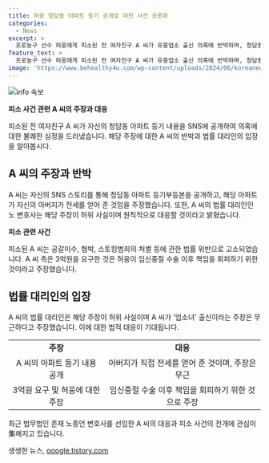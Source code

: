 ```yaml
---
title: 허웅 청담동 아파트 등기 공개로 여친 사건 공론화
categories:
  - News
excerpt: >
  프로농구 선수 허웅에게 피소된 전 여자친구 A 씨가 유흥업소 출신 의혹에 반박하며, 청담동 아파트 등기 내용을 SNS에 공개했다. 이에 대해 A 씨의 변호사는 A 씨가 업소녀 출신 주장은 사실 무근이라며 해당 의혹에 대응할 것이라 밝혔다. 또한, 허웅 측은 A 씨를 공갈미수 등의 혐의로 고소했고, A 씨는 3억원은 허웅이 임신중절 수술 이후 계속 책임을 회피해 제시한 금액이라며 해당 주장에 대한 반박을 내놓았다.
feature_text: >
  프로농구 선수 허웅에게 피소된 전 여자친구 A 씨가 유흥업소 출신 의혹에 반박하며, 청담동 아파트 등기 내용을 SNS에 공개했다. 이에 대해 A 씨의 변호사는 A 씨가 업소녀 출신 주장은 사실 무근이라며 해당 의혹에 대응할 것이라 밝혔다. 또한, 허웅 측은 A 씨를 공갈미수 등의 혐의로 고소했고, A 씨는 3억원은 허웅이 임신중절 수술 이후 계속 책임을 회피해 제시한 금액이라며 해당 주장에 대한 반박을 내놓았다.
image: 'https://www.behealthy4u.com/wp-content/uploads/2024/06/koreanews.jpg'
---
```


<p><img src="https://www.behealthy4u.com/wp-content/uploads/2024/06/koreanews.jpg" alt="info 속보" /></p>

<p><b>피소 사건 관련 A 씨의 주장과 대응</b></p>

<p data-ke-size="size16">피소된 전 여자친구 A 씨가 자신의 청담동 아파트 등기 내용을 SNS에 공개하여 의혹에 대한 불쾌한 심정을 드러냈습니다. 해당 주장에 대한 A 씨의 반박과 법률 대리인의 입장을 알아봅시다.</p>

<h2 data-ke-size="size26">A 씨의 주장과 반박</h2>

<p data-ke-size="size16">A 씨는 자신의 SNS 스토리를 통해 청담동 아파트 등기부등본을 공개하고, 해당 아파트가 자신의 아버지가 전세를 얻어 준 것임을 주장했습니다. 또한, A 씨의 법률 대리인인 노 변호사는 해당 주장이 허위 사실이며 원칙적으로 대응할 것이라고 밝혔습니다.</p>

<p><b>피소 관련 사건</b></p>

<p data-ke-size="size16">피소된 A 씨는 공갈미수, 협박, 스토킹범죄의 처벌 등에 관한 법률 위반으로 고소되었습니다. A 씨 측은 3억원을 요구한 것은 허웅이 임신중절 수술 이후 책임을 회피하기 위한 것이라고 주장했습니다.</p>

<h2 data-ke-size="size26">법률 대리인의 입장</h2>

<p data-ke-size="size16">A 씨의 법률 대리인은 해당 주장이 허위 사실이며 A 씨가 '업소녀' 출신이라는 주장은 무근하다고 주장했습니다. 이에 대한 법적 대응이 기대됩니다.</p>

<table>
  <tr>
    <td style="text-align: center; height: 17px;"><b>주장</b></td>
    <td style="text-align: center; height: 17px;"><b>대응</b></td>
  </tr>
  <tr>
    <td style="text-align: center; height: 17px;">A 씨의 아파트 등기 내용 공개</td>
    <td style="text-align: center; height: 17px;">아버지가 직접 전세를 얻어 준 것이며, 주장은 무근</td>
  </tr>
  <tr>
    <td style="text-align: center; height: 17px;">3억원 요구 및 허웅에 대한 주장</td>
    <td style="text-align: center; height: 17px;">임신중절 수술 이후 책임을 회피하기 위한 것으로 주장</td>
  </tr>
</table>

<p data-ke-size="size16">최근 법무법인 존재 노종언 변호사를 선임한 A 씨의 대응과 피소 사건의 전개에 관심이集해지고 있습니다.</p>
생생한 뉴스, <a href="https://qoogle.tistory.com" rel="dofollow">qoogle.tistory.com</a>


